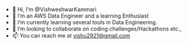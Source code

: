 - 👋 Hi, I’m @VishweshwarKammari
- 👀 I’m an AWS Data Engineer and a learning Enthusiast
- 🌱 I’m currently learning several tools in Data Engineering. 
- 💞️ I’m looking to collaborate on coding challenges/Hackathons etc.,
- 📫 You can reach me at vishu2921@gmail.com

<!---
VishweshwarKammari/VishweshwarKammari is a ✨ special ✨ repository because its `README.md` (this file) appears on your GitHub profile.
You can click the Preview link to take a look at your changes.
--->
